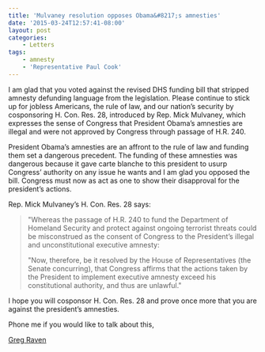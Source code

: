 ```yaml
---
title: 'Mulvaney resolution opposes Obama&#8217;s amnesties'
date: '2015-03-24T12:57:41-08:00'
layout: post
categories:
    - Letters
tags:
    - amnesty
    - 'Representative Paul Cook'
---
```


I am glad that you voted against the revised DHS funding bill that stripped amnesty defunding language from the legislation. Please continue to stick up for jobless Americans, the rule of law, and our nation’s security by cosponsoring H. Con. Res. 28, introduced by Rep. Mick Mulvaney, which expresses the sense of Congress that President Obama’s amnesties are illegal and were not approved by Congress through passage of H.R. 240.

President Obama’s amnesties are an affront to the rule of law and funding them set a dangerous precedent. The funding of these amnesties was dangerous because it gave carte blanche to this president to usurp Congress’ authority on any issue he wants and I am glad you opposed the bill. Congress must now as act as one to show their disapproval for the president’s actions.

Rep. Mick Mulvaney’s H. Con. Res. 28 says:

> "Whereas the passage of H.R. 240 to fund the Department of Homeland Security and protect against ongoing terrorist threats could be misconstrued as the consent of Congress to the President’s illegal and unconstitutional executive amnesty:
> 
> "Now, therefore, be it resolved by the House of Representatives (the Senate concurring), that Congress affirms that the actions taken by the President to implement executive amnesty exceed his constitutional authority, and thus are unlawful."

I hope you will cosponsor H. Con. Res. 28 and prove once more that you are against the president’s amnesties.

Phone me if you would like to talk about this,

[Greg Raven](https://www.gregraven.org/)